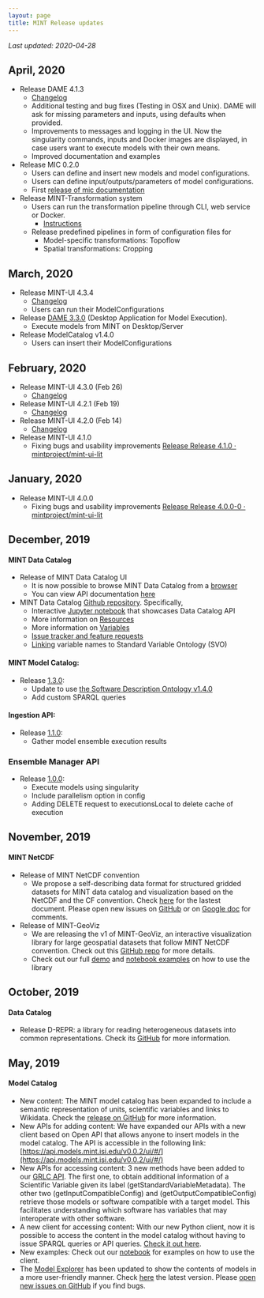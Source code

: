 ```yaml
---
layout: page
title: MINT Release updates
---
```


*Last updated: 2020-04-28*

## April, 2020
* Release DAME 4.1.3
  * [Changelog](https://github.com/mintproject/dame_cli/releases/tag/4.1.3)
  * Additional testing and bug fixes (Testing in OSX and Unix). DAME will ask for missing parameters and inputs, using defaults when provided.
  * Improvements to messages and logging in the UI. Now the singularity commands, inputs and Docker images are displayed, in case users want to execute models with their own means.
  * Improved documentation and examples
* Release MIC 0.2.0
  * Users can define and insert new models and model configurations.
  * Users can define input/outputs/parameters of model configurations.
  * First [release of mic documentation](https://mic-cli.readthedocs.io/en/latest/)
* Release MINT-Transformation system
  * Users can run the transformation pipeline through CLI, web service or Docker.
    * [Instructions](https://github.com/mintproject/MINT-Transformation)
  * Release predefined pipelines in form of configuration files for
    * Model-specific transformations: Topoflow
    * Spatial transformations: Cropping

## March, 2020

* Release MINT-UI 4.3.4
    * [Changelog](https://github.com/mintproject/mint-ui-lit/releases/tag/4.3.4)
    * Users can run their ModelConfigurations
* Release [DAME 3.3.0](https://dame-cli.readthedocs.io/en/latest/) (Desktop Application for Model Execution).
    * Execute models from MINT on Desktop/Server
* Release ModelCatalog v1.4.0
    * Users can insert their ModelConfigurations
    
## February, 2020

* Release MINT-UI 4.3.0 (Feb 26)
    * [Changelog](https://github.com/mintproject/mint-ui-lit/releases/tag/4.3.0)
* Release MINT-UI 4.2.1 (Feb 19)
    * [Changelog](https://github.com/mintproject/mint-ui-lit/releases/tag/4.2.1)
* Release MINT-UI 4.2.0 (Feb 14)
    * [Changelog](https://github.com/mintproject/mint-ui-lit/releases/tag/4.2.0)
* Release MINT-UI 4.1.0
    * Fixing bugs and usability improvements [Release Release 4.1.0 · mintproject/mint-ui-lit](https://github.com/mintproject/mint-ui-lit/releases/tag/4.1.0)

## January, 2020
* Release MINT-UI 4.0.0
    * Fixing bugs and usability improvements [Release Release 4.0.0-0 · mintproject/mint-ui-lit](https://github.com/mintproject/mint-ui-lit/releases/tag/4.0.0-0)

## December, 2019

#### MINT Data Catalog

*   Release of MINT Data Catalog UI
    *   It is now possible to browse MINT Data Catalog from a [browser](https://data-catalog.mint.isi.edu/)
    *   You can view API documentation [here](https://data-catalog.mint.isi.edu/documentation)
*   MINT Data Catalog [Github repository](https://github.com/mintproject/MINT-DataCatalog-Public). Specifically,
    *   Interactive [Jupyter notebook](https://mybinder.org/v2/gh/mintproject/MINT-DataCatalog-Public/master?filepath=%2Fdemo%2Fapi_demo.ipynb) that showcases Data Catalog API
    *   More information on [Resources](https://github.com/mintproject/MINT-DataCatalog-Public/blob/master/docs/resources.md)
    *   More information on [Variables](https://github.com/mintproject/MINT-DataCatalog-Public/blob/master/docs/variables.md)
    *   [Issue tracker and feature requests](https://github.com/mintproject/MINT-DataCatalog-Public/issues)
    *   [Linking](https://github.com/mintproject/MINT-DataCatalog-Public/issues/new/choose) variable names to Standard Variable Ontology (SVO)

#### MINT Model Catalog:

* Release [1.3.0](https://api.models.mint.isi.edu/v1.3.0/ui/):
    *   Update to use [the Software Description Ontology v1.4.0](https://w3id.org/okn/o/sd/1.4.0)    
    *   Add custom SPARQL queries


#### Ingestion API:

* Release [1.1.0](https://ingestion.mint.isi.edu/v1.1.0/ui):
    * Gather model ensemble execution results

### Ensemble Manager API

* Release [1.0.0](https://ensemble.mint.isi.edu/v1/api-docs):
    * Execute models using singularity
    * Include parallelism option in config
    * Adding DELETE request to executionsLocal to delete cache of execution

## November, 2019

#### MINT NetCDF


*   Release of MINT NetCDF convention
    *   We propose a self-describing data format for structured gridded datasets for MINT data catalog and visualization based on the NetCDF and the CF convention. Check [here](https://github.com/mintproject/MINT-NetCDF-Convention) for the lastest document. Please open new issues on [GitHub](https://github.com/mintproject/MINT-NetCDF-Convention/issues?q=is%3Aissue+is%3Aopen+sort%3Aupdated-desc) or on [Google doc](https://docs.google.com/spreadsheets/d/1eT_Z51R4VwVen-qx7XGtNjoHuc2sMlYmmxbi5acumx0/edit#gid=0) for comments.
*   Release of MINT-GeoViz
    *   We are releasing the v1 of MINT-GeoViz, an interactive visualization library for large geospatial datasets that follow MINT NetCDF convention. Check out this [GitHub repo](https://github.com/mintproject/MINT-GeoViz/tree/master?) for more details.
    *   Check out our full [demo](https://drive.google.com/drive/folders/1t9E5HsUOre0CgAevkdRAxgaRQghJ_i2v?usp=sharing) and [notebook examples](https://github.com/mintproject/MINT-GeoViz/tree/master/examples/notebooks) on how to use the library

## October, 2019

#### Data Catalog


*   Release D-REPR: a library for reading heterogeneous datasets into common representations. Check its [GitHub](https://github.com/usc-isi-i2/d-repr) for more information.


## May, 2019

#### Model Catalog


*   New content: The MINT model catalog has been expanded to include a semantic representation of units, scientific variables and links to Wikidata. Check the [release on GitHub](https://github.com/mintproject/ModelCatalog/releases) for more information.
*   New APIs for adding content: We have expanded our APIs with a new client based on Open API that allows anyone to insert models in the model catalog. The API is accessible in the following link: [https://api.models.mint.isi.edu/v0.0.2/ui/#/](https://api.models.mint.isi.edu/v0.0.2/ui/#/)
*   New APIs for accessing content: 3 new methods have been added to our [GRLC API](https://query.mint.isi.edu/api/mintproject/MINT-ModelCatalogQueries#/). The first one, to obtain additional information of a Scientific Variable given its label (getStandardVariableMetadata). The other two (getInputCompatibleConfig) and (getOutputCompatibleConfig) retrieve those models or software compatible with a target model. This facilitates understanding which software has variables that may interoperate with other software.
*   A new client for accessing content: With our new Python client, now it is possible to access the content in the model catalog without having to issue SPARQL queries or API queries. [Check it out here](https://github.com/mintproject/MINT-ModelCatalogAPI-client).
*   New examples: Check out our [notebook](https://github.com/mintproject/MINT-ModelCatalogAPI-client/blob/master/notebook-example-how-to-use.ipynb) for examples on how to use the client.
*   The [Model Explorer](https://dev.models.mint.isi.edu) has been updated to show the contents of models in a more user-friendly manner. Check [here](https://dev.models.mint.isi.edu) the latest version. Please [open new issues on GitHub](https://github.com/mintproject/MINT-ModelCatalogExplorer/issues/new) if you find bugs.

